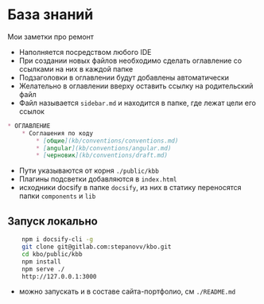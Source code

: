 # База знаний

Мои заметки про ремонт

* Наполняется посредством любого IDE
* При создании новых файлов необходимо сделать оглавление со ссылками на них в каждой папке
* Подзаголовки в оглавлении будут добавлены автоматически
* Желательно в оглавлении вверху оставить ссылку на родительский файл
* Файл называется `sidebar.md` и находится в папке, где лежат цели его ссылок

```md
* ОГЛАВЛЕНИЕ
	* Соглашения по коду
		* [общие](kb/conventions/conventions.md)
		* [angular](kb/conventions/angular.md)
		* [черновик](kb/conventions/draft.md)
```

* Пути указываются от корня `./public/kbb`
* Плагины подсветки добавляются в `index.html`
* исходники docsify в папке `docsify`, из них в статику переносятся папки `components` и `lib`

## Запуск локально

```bash
	npm i docsify-cli -g
	git clone git@gitlab.com:stepanovv/kbo.git
	cd kbo/public/kbb
	npm install
	npm serve ./
	http://127.0.0.1:3000
```
* можно запускать и в составе сайта-портфолио, см `./README.md`